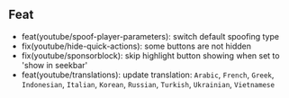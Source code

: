 ## Feat
- feat(youtube/spoof-player-parameters): switch default spoofing type
- fix(youtube/hide-quick-actions): some buttons are not hidden
- fix(youtube/sponsorblock): skip highlight button showing when set to 'show in seekbar'
- feat(youtube/translations): update translation: `Arabic`, `French`, `Greek`, `Indonesian`, `Italian`, `Korean`, `Russian`, `Turkish`, `Ukrainian`, `Vietnamese`